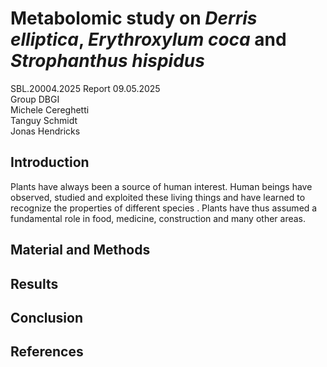 # Metabolomic study on _Derris elliptica_,  _Erythroxylum coca_ and _Strophanthus hispidus_
SBL.20004.2025 Report 09.05.2025  
Group DBGI  
Michele Cereghetti  
Tanguy Schmidt  
Jonas Hendricks  

## Introduction
Plants have always been a source of human interest. Human beings have observed, studied and exploited these living things and have learned to recognize the properties of different species . Plants have thus assumed a fundamental role in food, medicine, construction and many other areas.
## Material and Methods
## Results
## Conclusion
## References
